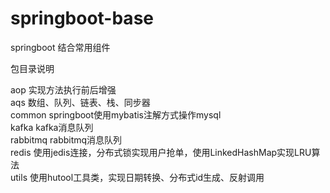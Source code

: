 # springboot-base
springboot 结合常用组件

  包目录说明
  
  aop 实现方法执行前后增强  
  aqs 数组、队列、链表、栈、同步器  
  common  springboot使用mybatis注解方式操作mysql  
  kafka   kafka消息队列  
  rabbitmq rabbitmq消息队列  
  redis  使用jedis连接，分布式锁实现用户抢单，使用LinkedHashMap实现LRU算法  
  utils  使用hutool工具类，实现日期转换、分布式id生成、反射调用  
  
